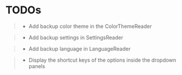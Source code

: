 # TODOs

> - Add backup color theme in the ColorThemeReader

> - Add backup settings in SettingsReader

> - Add backup language in LanguageReader

> - Display the shortcut keys of the options inside the dropdown panels